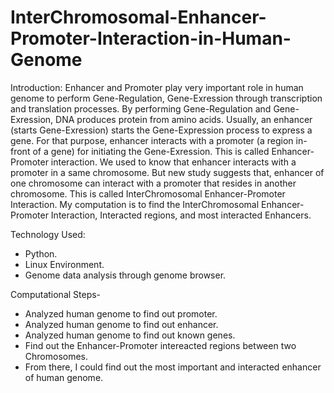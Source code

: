 # InterChromosomal-Enhancer-Promoter-Interaction-in-Human-Genome

Introduction:
Enhancer and Promoter play very important role in human genome to perform Gene-Regulation, Gene-Exression through transcription and translation processes. By performing Gene-Regulation and Gene-Exression, DNA produces protein from amino acids. Usually, an enhancer (starts Gene-Exression) starts the Gene-Expression process to express a gene. For that purpose, enhancer interacts with a promoter (a region in-front of a gene) for initiating the Gene-Exression. This is called Enhancer-Promoter interaction. We used to know that enhancer interacts with a promoter in a same chromosome. But new study suggests that, enhancer of one chromosome can interact with a promoter that resides in another chromosome. This is called InterChromosomal Enhancer-Promoter Interaction.
My computation is to find the InterChromosomal Enhancer-Promoter Interaction, Interacted regions, and most interacted Enhancers.

Technology Used:
  - Python.
  - Linux Environment.
  - Genome data analysis through genome browser.


Computational Steps- 
- Analyzed human genome to find out promoter.
- Analyzed human genome to find out enhancer.
- Analyzed human genome to find out known genes.
- Find out the Enhancer-Promoter intereacted regions between two Chromosomes.
- From there, I could find out the most important and interacted enhancer of human genome. 
